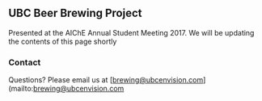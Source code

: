 ## UBC Beer Brewing Project

Presented at the AIChE Annual Student Meeting 2017. We will be updating the contents of this page shortly

### Contact

Questions? Please email us at [brewing@ubcenvision.com](mailto:brewing@ubcenvision.com
